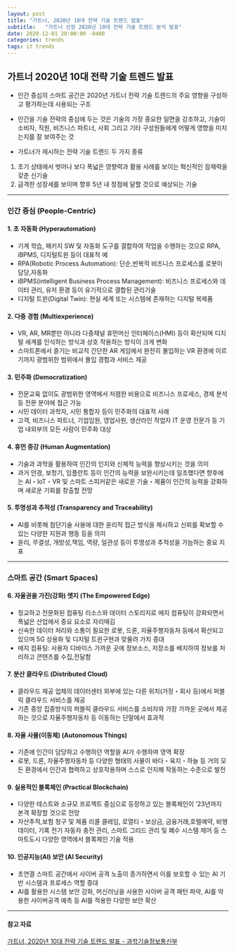 ```yaml
---
layout: post
title: "가트너, 2020년 10대 전략 기술 트렌드 발표"
subtitle:   "가트너 선정 2020년 10대 전략 기술 트렌드 분석 발표"
date: 2020-12-01 20:00:00 -0400
categories: trends
tags: it trends
---
```


## 가트너 2020년 10대 전략 기술 트렌드 발표

- 인간 중심의 스마트 공간은 2020년 가트너 전략 기술 트렌드의 주요 영향을 구성하고 평가하는데 사용되는 구조
- 인간을 기술 전략의 중심에 두는 것은 기술의 가장 중요한 일면을 강조하고, 기술이 소비자, 직원, 비즈니스 파트너, 사회 그리고 기타 구성원들에게 어떻게 영향을 미치는지를 잘 보여주는 것

- 가트너가 제시하는 전략 기술 트렌드 두 가지 종류
1. 초기 상태에서 벗어나 보다 폭넓은 영향력과 활용 사례를 보이는 혁신적인 잠재력을 갖춘 신기술
2. 급격한 성장세를 보이며 향후 5년 내 정점에 달할 것으로 예상되는 기술

---
### 인간 중심 (People-Centric)

#### 1. 초 자동화 (Hyperautomation)
- 기계 학습, 패키지 SW 및 자동화 도구를 결합하여 작업을 수행하는 것으로 RPA, iBPMS, 디지털트윈 등이 대표적 예
- RPA(Robotic Process Automation): 단순,반복적 비즈니스 프로세스를 로봇이 담당,자동화
- iBPMS(intelligent Business Process Management): 비즈니스 프로세스와 데이터 관리, 유저 환경 등이 유기적으로 결합된 관리기술
- 디지털 트윈(Digital Twin): 현실 세계 또는 시스템에 존재하는 디지털 복제품

#### 2. 다중 경험 (Multiexperience)
- VR, AR, MR뿐만 아니라 다중채널 휴먼머신 인터페이스(HMI) 등이 확산되며 디지털 세계를 인식하는 방식과 상호 작용하는 방식이 크게 변화
- 스마트폰에서 즐기는 비교적 간단한 AR 게임에서 완전히 몰입하는 VR 환경에 이르기까지 광범위한 범위에서 몰입 경험과 서비스 제공 

#### 3. 민주화 (Democratization)
- 전문교육 없이도 광범위한 영역에서 저렴한 비용으로 비즈니스 프로세스, 경제 분석 등 전문 분야에 접근 가능
- 시민 데이터 과학자, 시민 통합자 등이 민주화의 대표적 사례
- 고객, 비즈니스 파트너, 기업임원, 영업사원, 생산라인 작업자 IT 운영 전문가 등 기업 내외부의 모든 사람이 민주화 대상

#### 4. 휴먼 증강 (Human Augmentation)
- 기술과 과학을 활용하여 인간의 인지와 신체적 능력을 향상시키는 것을 의미
- 과거 안경, 보청기, 임플란트 등이 인간의 능력을 보완시키는데 일조했다면 향후에는 AI・IoT・VR 및 스마트 스피커같은 새로운 기술・제품이 인간의 능력을 강화하며 새로운 기회를 창출할 전망 

#### 5. 투명성과 추적성 (Transparency and Traceability)
- AI를 비롯해 첨단기술 사용에 대한 윤리적 접근 방식을 제시하고 신뢰를 확보할 수 있는 다양한 지원과 행동 등을 의미
- 윤리, 무결성, 개방성,책임, 역량, 일관성 등이 투명성과 추적성을 가늠하는 중요 지표

---
### 스마트 공간 (Smart Spaces)

#### 6. 자율권을 가진(강화) 엣지 (The Empowered Edge)
- 정교하고 전문화된 컴퓨팅 리소스와 데이터 스토리지로 에지 컴퓨팅이 강화되면서 폭넓은 산업에서 중요 요소로 자리매김
- 신속한 데이터 처리와 소통이 필요한 로봇, 드론, 자율주행자동차 등에서 확산되고 있으며 5G 상용화 및 디지털 트윈구현과 맞물려 가치 증대
- 에지 컴퓨팅: 사용자 디바이스 가까운 곳에 정보소스, 저장소를 배치하여 정보를 처리하고 콘텐츠를 수집,전달함

#### 7. 분산 클라우드 (Distributed Cloud)
- 클라우드 제공 업체의 데이터센터 외부에 있는 다른 위치(가정・회사 등)에서 퍼블릭 클라우드 서비스를 제공
- 기존 중앙 집중방식의 퍼블릭 클라우드 서비스를 소비자와 가장 가까운 곳에서 제공하는 것으로 자율주행자동차 등 이동하는 단말에서 효과적

#### 8. 자율 사물(이동체) (Autonomous Things)
- 기존에 인간이 담당하고 수행하던 역할을 AI가 수행하며 영역 확장
- 로봇, 드론, 자율주행자동차 등 다양한 형태의 사물이 바다・육지・하늘 등 거의 모든 환경에서 인간과 협력하고 상호작용하며 스스로 인지해 작동하는 수준으로 발전

#### 9. 실용적인 블록체인 (Practical Blockchain)
- 다양한 테스트와 소규모 프로젝트 중심으로 등장하고 있는 블록체인이 ’23년까지 본격 확장할 것으로 전망
- 자산추적,보험 청구 및 제품 리콜 클레임, 로열티・보상금, 금융거래,호텔예약, 비행 데이터, 기록 전기 자동차 충전 관리, 스마트 그리드 관리 및 폐수 시스템 제어 등 스마트도시 다양한 영역에서 블록체인 기술 적용 

#### 10. 인공지능(AI) 보안 (AI Security)
- 초연결 스마트 공간에서 사이버 공격 노출이 증가하면서 이를 보호할 수 있는 AI 기반 시스템과 프로세스 역할 증대
- AI를 활용한 시스템 보안 강화, 머신러닝을 사용한 사이버 공격 패턴 파악, AI를 악용한 사이버공격 예측 등 AI를 적용한 다양한 보안 확산


---
#### 참고 자료
[가트너, 2020년 10대 전략 기술 트렌드 발표 - 과학기술정보통신부](https://www.itworld.co.kr/news/134527)